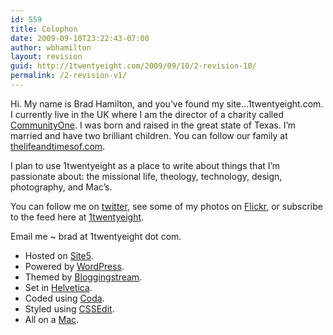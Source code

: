```yaml
---
id: 559
title: Colophon
date: 2009-09-10T23:22:43-07:00
author: wbhamilton
layout: revision
guid: http://1twentyeight.com/2009/09/10/2-revision-10/
permalink: /2-revision-v1/
---
```

Hi. My name is Brad Hamilton, and you&#8217;ve found my site&#8230;1twentyeight.com. I currently live in the UK where I am the director of a charity called [CommunityOne](http://www.communityone.org.uk). I was born and raised in the great state of Texas. I&#8217;m married and have two brilliant children. You can follow our family at [thelifeandtimesof.com](http://www.thelifeandtimesof.com).

I plan to use 1twentyeight as a place to write about things that I&#8217;m passionate about: the missional life, theology, technology, design, photography, and Mac&#8217;s.

You can follow me on [twitter](http://twitter.com/wbhamilton), see some of my photos on [Flickr](http://www.flickr.com/photos/thehuddle/), or subscribe to the feed here at [1twentyeight](http://feeds2.feedburner.com/1twentyeight).

Email me ~ brad <span class="low">at</span> 1twentyeight <span class="low">dot</span> com.

  * Hosted <span class="low">on</span> [Site5](http://www.site5.com/in.php?id=17679 "Great Hosting").
  * Powered <span class="low">by</span> [WordPress](http://www.wordpress.org "Wordpress").
  * Themed <span class="low">by</span> [Bloggingstream](http://www.woothemes.com "Bloggingstream by Woothemes").
  * Set <span class="low">in</span> [Helvetica](http://www.linotype.com/526/helvetica-family.html "Greatest Typeset Ever").
  * Coded <span class="low">using</span> [Coda](http://www.panic.com/coda/ "Pretty Software").
  * Styled <span class="low">using</span> [CSSEdit](http://macrabbit.com/cssedit/ "Also Pretty").
  * All <span class="low">on</span> a [Mac](http://www.apple.com/ "Best Computers Ever Made").